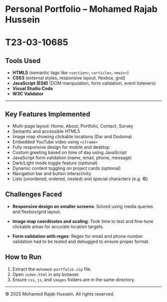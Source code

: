 # Personal Portfolio – Mohamed Rajab Hussein
# T23-03-10685
##  Tools Used
- **HTML5** (semantic tags like `<section>`, `<article>`, `<main>`)
- **CSS3** (external styles, responsive layout, flexbox, grid)
- **JavaScript (ES6)** (DOM manipulation, form validation, event listeners)
- **Visual Studio Code**
- **W3C Validator**

---

##  Key Features Implemented

- Multi-page layout: Home, About, Portfolio, Contact, Survey
- Semantic and accessible HTML5
- Image map showing clickable locations (Dar and Dodoma)
- Embedded YouTube video using `<iframe>`
- Fully responsive design for mobile and desktop
- Custom greeting based on time of day using JavaScript
- JavaScript form validation (name, email, phone, message)
- Dark/Light mode toggle feature (optional)
- Dynamic content toggling on project cards (optional)
- Navigation bar and button interactivity
- Lists (unordered, ordered, nested) and special characters (e.g. &copy;)


##  Challenges Faced

- **Responsive design on smaller screens**: 
  Solved using media queries and flexbox/grid layout.
  
- **Image map coordinates and scaling**: 
  Took time to test and fine-tune clickable areas for accurate location targets.

- **Form validation with regex**: 
  Regex for email and phone number validation had to be tested and debugged to ensure proper format.



##  How to Run

1. Extract the `mohamed-portfolio.zip` file.
2. Open `index.html` in any browser.
3. Ensure `css`, `js`, and `images` folders are in the same directory.

---

© 2025 Mohamed Rajab Hussein. All rights reserved.
